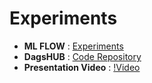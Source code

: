 
# Experiments

- **ML FLOW** : [Experiments](https://dagshub.com/Aviss/Final_Project.mlflow)
- **DagsHUB** : [Code Repository](https://dagshub.com/Aviss/Final_Project)
- **Presentation Video** : [!Video](https://buffalo.box.com/s/ggtz58o2udy8q7hs1jrzxj78k8gd95ct)